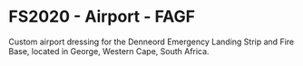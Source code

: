 # FS2020 - Airport - FAGF

Custom airport dressing for the Denneord Emergency Landing Strip and Fire Base, located in George, Western Cape, South Africa.

